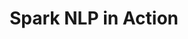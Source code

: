 ---
layout: demopage
title: Spark NLP in Action
full_width: true
permalink: /recognize_clinical_entities
key: demo
license: false
show_edit_on_github: false
show_date: false
data:
  sections:  
    - title: Spark NLP for Healthcare 
      excerpt: Recognize Clinical Entities
      secheader: yes
      secheader:
        - title: Spark NLP for Healthcare
          subtitle: Recognize Clinical Entities
          activemenu: recognize_clinical_entities
      source: yes
      source: 
        - title: Detect clinical entities in text
          id: detect_clinical_entities_in_text
          image: 
              src: /assets/images/Detect_risk_factors.svg
          image2: 
              src: /assets/images/Detect_risk_factors_f.svg
          excerpt: Automatically detect more than 50 clinical entities using our NER deep learning model.
          actions:
          - text: Live Demo
            type: normal
            url: https://demo.johnsnowlabs.com/healthcare/NER_CLINICAL
          - text: Colab Netbook
            type: blue_btn
            url: https://githubtocolab.com/JohnSnowLabs/spark-nlp-workshop/blob/master/tutorials/Certification_Trainings/Healthcare/1.Clinical_Named_Entity_Recognition_Model.ipynb        
        - title: Detect diagnosis and procedures
          id: detect_diagnosis_and_procedures
          image: 
              src: /assets/images/Detect_diagnosis_and_procedures.svg
          image2: 
              src: /assets/images/Detect_diagnosis_and_procedures_f.svg
          excerpt: Automatically identify diagnoses and procedures in clinical documents using the pretrained Spark NLP clinical model <b>ner_clinical.</b>
          actions:
          - text: Live Demo
            type: normal
            url: https://demo.johnsnowlabs.com/healthcare/NER_DIAG_PROC/
          - text: Colab Netbook
            type: blue_btn
            url: https://colab.research.google.com/github/JohnSnowLabs/spark-nlp-workshop/blob/master/tutorials/streamlit_notebooks/healthcare/NER_DIAG_PROC.ipynb
        - title: Detect drugs and prescriptions
          id: detect_drugs_and_prescriptions
          image: 
              src: /assets/images/Detect_drugs_and_prescriptions.svg
          image2: 
              src: /assets/images/Detect_drugs_and_prescriptions_f.svg
          excerpt: Automatically identify <b>Drug, Dosage, Duration, Form, Frequency, Route,</b> and <b>Strength</b> details in clinical documents using three of our pretrained Spark NLP clinical models.
          actions:
          - text: Live Demo
            type: normal
            url: https://demo.johnsnowlabs.com/healthcare/NER_POSOLOGY/
          - text: Colab Netbook
            type: blue_btn
            url: https://colab.research.google.com/github/JohnSnowLabs/spark-nlp-workshop/blob/master/tutorials/streamlit_notebooks/healthcare/NER_POSOLOGY.ipynb
        - title: Identify diagnosis and symptoms assertion status
          id: identify_diagnosis_and_symptoms_assertion_status
          image: 
              src: /assets/images/Identify_diagnosis_and_symptoms_assertion_status.svg
          image2: 
              src: /assets/images/Identify_diagnosis_and_symptoms_assertion_status_f.svg
          excerpt: Automatically detect if a diagnosis or a symptom is present, absent, uncertain or associated to other persons (e.g. family members).
          actions:
          - text: Live Demo
            type: normal
            url: https://demo.johnsnowlabs.com/healthcare/ASSERTION/
          - text: Colab Netbook
            type: blue_btn
            url: https://colab.research.google.com/github/JohnSnowLabs/spark-nlp-workshop/blob/master/tutorials/Certification_Trainings/Healthcare/2.Clinical_Assertion_Model.ipynb
        - title: Adverse drug events tagger
          id: adverse_drug_events_tagger
          image: 
              src: /assets/images/Adverse_drug_events_tagger.svg
          image2: 
              src: /assets/images/Adverse_drug_events_tagger_f.svg
          excerpt: Automatic pipeline that tags documents as containing or not containing adverse events description, then identifies those events.
          actions:
          - text: Live Demo
            type: normal
            url: https://demo.johnsnowlabs.com/healthcare/PP_ADE/
          - text: Colab Netbook
            type: blue_btn
            url: https://colab.research.google.com/github/JohnSnowLabs/spark-nlp-workshop/blob/master/tutorials/Certification_Trainings/Healthcare/16.Adverse_Drug_Event_ADE_NER_and_Classifier.ipynb
        - title: Detect anatomical references
          id: detect_anatomical_references
          image: 
              src: /assets/images/Detect_anatomical_references.svg
          image2: 
              src: /assets/images/Detect_anatomical_references_f.svg
          excerpt: Automatically identify <b>Anatomical System, Cell, Cellular Component, Anatomical Structure, Immaterial Anatomical Entity, Multi-tissue Structure, Organ, Organism Subdivision, Organism Substance, Pathological Formation</b> in clinical documents using our pretrained Spark NLP model.
          actions:
          - text: Live Demo
            type: normal
            url: https://demo.johnsnowlabs.com/healthcare/NER_ANATOMY/
          - text: Colab Netbook
            type: blue_btn
            url: https://colab.research.google.com/github/JohnSnowLabs/spark-nlp-workshop/blob/master/tutorials/streamlit_notebooks/healthcare/NER_ANATOMY.ipynb
        - title: Detect clinical events
          id: detect_clinical_events
          image: 
              src: /assets/images/Detect_clinical_events.svg
          image2: 
              src: /assets/images/Detect_clinical_events_f.svg
          excerpt: Automatically identify a variety of clinical events such as <b>Problems, Tests, Treatments, Admissions</b> or <b>Discharges</b>, in clinical documents using two of our pretrained Spark NLP models.
          actions:
          - text: Live Demo
            type: normal
            url: https://demo.johnsnowlabs.com/healthcare/NER_EVENTS_CLINICAL
          - text: Colab Netbook
            type: blue_btn
            url: https://colab.research.google.com/github/JohnSnowLabs/spark-nlp-workshop/blob/master/tutorials/streamlit_notebooks/healthcare/NER_EVENTS_CLINICAL.ipynb
        - title: Detect lab results
          id: detect_lab_results
          image: 
              src: /assets/images/Detect_lab_results.svg
          image2: 
              src: /assets/images/Detect_lab_results_f.svg
          excerpt: Automatically identify <b>Lab test names</b> and <b>Lab results</b> from clinical documents using our pretrained Spark NLP model.
          actions:
          - text: Live Demo
            type: normal
            url: https://demo.johnsnowlabs.com/healthcare/NER_LAB/
          - text: Colab Netbook
            type: blue_btn
            url: https://colab.research.google.com/github/JohnSnowLabs/spark-nlp-workshop/blob/master/tutorials/streamlit_notebooks/healthcare/NER_LAB.ipynb 
        - title: Detect risk factors
          id: detect_risk_factors
          image: 
              src: /assets/images/Detect_risk_factors.svg
          image2: 
              src: /assets/images/Detect_risk_factors_f.svg
          excerpt: Automatically identify risk factors such as <b>Coronary artery disease, Diabetes, Family history, Hyperlipidemia, Hypertension, Medications, Obesity, PHI, Smoking habits</b> in clinical documents using our pretrained Spark NLP model.
          actions:
          - text: Live Demo
            type: normal
            url: https://demo.johnsnowlabs.com/healthcare/NER_RISK_FACTORS/
          - text: Colab Netbook
            type: blue_btn
            url: https://colab.research.google.com/github/JohnSnowLabs/spark-nlp-workshop/blob/master/tutorials/streamlit_notebooks/healthcare/NER_RISK_FACTORS.ipynb 
        - title: Detect Drug Chemicals (Bert For Token Classification) 
          id: detect_drug_chemicals
          image: 
              src: /assets/images/Detect_Drug_Chemicals.svg
          image2: 
              src: /assets/images/Detect_Drug_Chemicals_f.svg
          excerpt: This demo shows how drug chemicals can be extracted from medical texts using Spark NLP model which trained with BertForTokenClassifier.
          actions:
          - text: Live Demo
            type: normal
            url: https://demo.johnsnowlabs.com/healthcare/NER_BERT_TOKEN_CLASSIFIER/
          - text: Colab Netbook
            type: blue_btn
            url: https://colab.research.google.com/github/JohnSnowLabs/spark-nlp-workshop/blob/master/tutorials/streamlit_notebooks/healthcare/NER_BERT_TOKEN_CLASSIFIER.ipynb          
        - title: Detect Covid-related clinical terminology 
          id: detect_covid_related_clinical_terminology
          image: 
              src: /assets/images/Detect_Covid-related_clinical_terminology.svg
          image2: 
              src: /assets/images/Detect_Covid-related_clinical_terminology_f.svg
          excerpt: This demo shows how Covid-related clinical terminology can be detected using a Spark NLP Healthcare NER model.
          actions:
          - text: Live Demo
            type: normal
            url: https://demo.johnsnowlabs.com/healthcare/NER_COVID/
          - text: Colab Netbook
            type: blue_btn
            url: https://colab.research.google.com/github/JohnSnowLabs/spark-nlp-workshop/blob/master/tutorials/streamlit_notebooks/healthcare/NER_COVID.ipynb
        - title: Find available models for your clinical entities 
          id: ner_model_finder
          image: 
              src: /assets/images/NER_Model_Finder.svg
          image2: 
              src: /assets/images/NER_Model_Finder_f.svg
          excerpt: This demo shows how to use a pretrained pipeline to find the best NER model given an entity name.
          actions:
          - text: Live Demo
            type: normal
            url: https://demo.johnsnowlabs.com/healthcare/NER_MODEL_FINDER/
          - text: Colab Netbook
            type: blue_btn
            url: https://github.com/JohnSnowLabs/spark-nlp-workshop/blob/master/tutorials/Certification_Trainings/Healthcare/11.Pretrained_Clinical_Pipelines.ipynb
        - title: Extract Drugs and Chemicals
          id: extract_names_of_drugs_chemicals 
          image: 
              src: /assets/images/Extract_the_Names_of_Drugs_Chemicals.svg
          image2: 
              src: /assets/images/Extract_the_Names_of_Drugs_Chemicals_f.svg
          excerpt: This demo shows how Names of Drugs & Chemicals can be detected using a Spark NLP Healthcare NER model.
          actions:
          - text: Live Demo
            type: normal
            url: https://demo.johnsnowlabs.com/healthcare/NER_CHEMD/
          - text: Colab Netbook
            type: blue_btn
            url: https://colab.research.google.com/github/JohnSnowLabs/spark-nlp-workshop/blob/master/tutorials/streamlit_notebooks/healthcare/NER_CHEMD.ipynb
        - title: Extract neurologic deficits related to NIH Stroke Scale (NIHSS)
          id: extract_neurologic_deficits_relatedNIH_stroke_scale 
          image: 
              src: /assets/images/Extract_neurologic_deficits_related_NIH_Stroke_Scale.svg
          image2: 
              src: /assets/images/Extract_neurologic_deficits_related_NIH_Stroke_Scale_f.svg
          excerpt: This demo shows how neurologic deficits can be extracted in accordance with their NIH Stroke Scale using a Spark NLP Healthcare NER model.
          actions:
          - text: Live Demo
            type: normal
            url: https://demo.johnsnowlabs.com/healthcare/NER_NIHSS/
          - text: Colab Netbook
            type: blue_btn
            url: https://colab.research.google.com/github/JohnSnowLabs/spark-nlp-workshop/blob/master/tutorials/streamlit_notebooks/healthcare/NER_NIHSS.ipynb
        - title: Recognize Clinical Abbreviations and Acronyms
          id: recognize_clinical_abbreviations_and_acronyms
          image: 
              src: /assets/images/Recognize_clinical_abbreviations_and_acronyms.svg
          image2: 
              src: /assets/images/Recognize_clinical_abbreviations_and_acronyms_f.svg
          excerpt: This demo shows how to extract clinical abbreviations and acronyms from medical texts.
          actions:
          - text: Live Demo
            type: normal
            url: https://demo.johnsnowlabs.com/healthcare/NER_ABBREVIATION/
          - text: Colab Netbook
            type: blue_btn
            url: https://colab.research.google.com/github/JohnSnowLabs/spark-nlp-workshop/blob/master/tutorials/streamlit_notebooks/healthcare/NER_ABBREVIATION.ipynb
        - title: Recognize Concepts in Drug Development Trials
          id: recognize_concepts_in_drug_development_trials
          image: 
              src: /assets/images/Recognize_concepts_in_drug_development_trials.svg
          image2: 
              src: /assets/images/Recognize_concepts_in_drug_development_trials_f.svg
          excerpt: This demo shows how to extract concepts related to drug development including Trial Groups, End Points and Hazard Ratio.
          actions:
          - text: Live Demo
            type: normal
            url: https://demo.johnsnowlabs.com/healthcare/NER_DRUGS_DEVELOPMENT_TRIALS/
          - text: Colab Netbook
            type: blue_btn
            url: https://colab.research.google.com/github/JohnSnowLabs/spark-nlp-workshop/blob/master/tutorials/streamlit_notebooks/healthcare/NER_DRUGS_DEVELOPMENT_TRIALS.ipynb
        - title: Extract conditions and benefits from drug reviews
          id: extract_conditions_benefits_drug_reviews 
          image: 
              src: /assets/images/Extract_conditions_and_benefits_from_drug_reviews.svg
          image2: 
              src: /assets/images/Extract_conditions_and_benefits_from_drug_reviews_f.svg
          excerpt: This model shows how to extract conditions and benefits from drug reviews.
          actions:
          - text: Live Demo
            type: normal
            url: https://demo.johnsnowlabs.com/healthcare/NER_SUPPLEMENT_CLINICAL/
          - text: Colab Netbook
            type: blue_btn
            url: https://colab.research.google.com/github/JohnSnowLabs/spark-nlp-workshop/blob/master/tutorials/streamlit_notebooks/healthcare/NER_SUPPLEMENT_CLINICAL.ipynb
---
